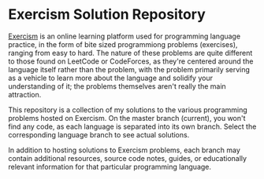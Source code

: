 # Exercism Solution Repository
[Exercism](https://exercism.org) is an online learning platform used for programming language practice, in the form of bite sized programmiong problems (exercises), ranging from easy to hard. The nature of these problems are quite different to those found on LeetCode or CodeForces, as they're centered around the language itself rather than the problem, with the problem primarily serving as a vehicle to learn more about the language and solidify your understanding of it; the problems themselves aren't really the main attraction.

This repository is a collection of my solutions to the various programming problems hosted on Exercism. On the master branch (current), you won't find any code, as each language is separated into its own branch. Select the corresponding language branch to see actual solutions.

In addition to hosting solutions to Exercism problems, each branch may contain additional resources, source code notes, guides, or educationally relevant information for that particular programming language.
